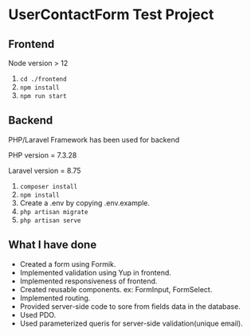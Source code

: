 # UserContactForm Test Project

## Frontend

Node version > 12

1. `cd ./frontend `
2. `npm install `
3. `npm run start `

## Backend

PHP/Laravel Framework has been used for backend

PHP version = 7.3.28

Laravel version = 8.75

1. `composer install `
2. `npm install `
3. Create a .env by copying .env.example.
4. `php artisan migrate `
5. `php artisan serve `

## What I have done

-   Created a form using Formik.
-   Implemented validation using Yup in frontend.
-   Implemented responsiveness of frontend.
-   Created reusable components. ex: FormInput, FormSelect.
-   Implemented routing.
-   Provided server-side code to sore from fields data in the database.
-   Used PDO.
-   Used parameterized queris for server-side validation(unique email).
